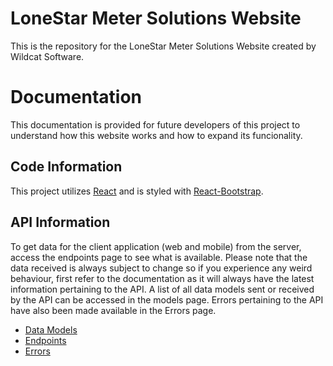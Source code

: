 # LoneStar Meter Solutions Website

This is the repository for the LoneStar Meter Solutions Website created by Wildcat Software.

# Documentation

This documentation is provided for future developers of this project to understand how this website works and how to expand its funcionality.

## Code Information

This project utilizes [React](https://reactjs.org/) and is styled with [React-Bootstrap](https://react-bootstrap.github.io/). 

## API Information

To get data for the client application (web and mobile) from the server, access the endpoints page to see what is available. Please note that the data received is always subject to change so if you experience any weird behaviour, first refer to the documentation as it will always have the latest information pertaining to the API. A list of all data models sent or received by the API can be accessed in the models page. Errors pertaining to the API have also been made available in the Errors page.

* [Data Models](https://github.com/matthewmiddlebrook-acu/LSMS/wiki/Models)
* [Endpoints](https://github.com/matthewmiddlebrook-acu/LSMS/wiki/Endpoints)
* [Errors](https://github.com/matthewmiddlebrook-acu/LSMS/wiki/Errors)